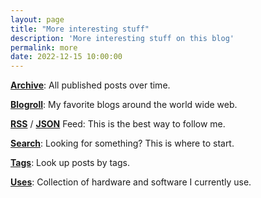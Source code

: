 ```yaml
---
layout: page
title: "More interesting stuff"
description: 'More interesting stuff on this blog'
permalink: more
date: 2022-12-15 10:00:00
---
```




[**Archive**](/archive/): All published posts over time.

[**Blogroll**](/blogroll/): My favorite blogs around the world wide web.

[**RSS**](/feed.xml) / [**JSON**](/feed.json) Feed: This is the best way to follow me.

[**Search**](/search/): Looking for something? This is where to start.

[**Tags**](/tags/): Look up posts by tags.

[**Uses**](/uses/): Collection of hardware and software I currently use.

